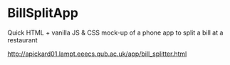 # BillSplitApp

Quick HTML + vanilla JS & CSS mock-up of a phone app to split a bill at a restaurant

http://apickard01.lampt.eeecs.qub.ac.uk/app/bill_splitter.html
